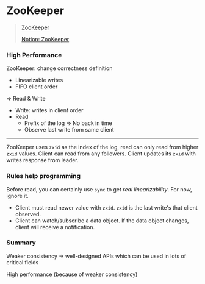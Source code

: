# ZooKeeper

> [ZooKeeper](https://pdos.csail.mit.edu/6.824/papers/zookeeper.pdf)
>
> [Notion: ZooKeeper](https://www.notion.so/huangfeiyu/ZooKeeper-c1e722d06cf44221b7a6e7ce557e0570)

### High Performance

ZooKeeper: change correctness definition

* Linearizable writes
* FIFO client order

=> Read & Write

* Write: writes in client order
* Read
  * Prefix of the log => No back in time
  * Observe last write from same client

---

ZooKeeper uses `zxid` as the index of the log, read can only read from higher `zxid` values. Client can read from any followers. Client updates its `zxid` with writes response from leader.

### Rules help programming

Before read, you can certainly use `sync` to get *real linearizability*. For now, ignore it.

* Client must read newer value with `zxid`. `zxid` is the last write's that client observed.
* Client can watch/subscribe a data object. If the data object changes, client will receive a notification.

### Summary

Weaker consistency => well-designed APIs which can be used in lots of critical fields

High performance (because of weaker consistency)

